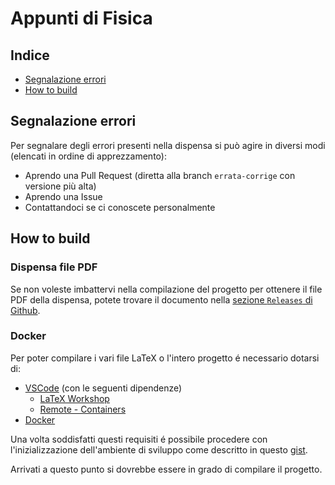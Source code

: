 # Appunti di Fisica

## Indice
  - [Segnalazione errori](#segnalazione-errori)
  - [How to build](#how-to-build)

## Segnalazione errori
Per segnalare degli errori presenti nella dispensa si può agire in diversi modi (elencati in ordine di apprezzamento):
  - Aprendo una Pull Request (diretta alla branch `errata-corrige` con versione più alta)
  - Aprendo una Issue
  - Contattandoci se ci conoscete personalmente

## How to build

### Dispensa file PDF
Se non voleste imbattervi nella compilazione del progetto per ottenere il file PDF della dispensa, potete trovare il documento nella [sezione `Releases` di Github](https://github.com/mgiacopu/appunti-fisica/releases).  

### Docker
Per poter compilare i vari file LaTeX o l'intero progetto é necessario dotarsi di:
  - [VSCode](https://code.visualstudio.com/) (con le seguenti dipendenze)
    - [LaTeX Workshop](https://marketplace.visualstudio.com/items?itemName=James-Yu.latex-workshop)
    - [Remote - Containers](https://marketplace.visualstudio.com/items?itemName=ms-vscode-remote.remote-containers)
  - [Docker](https://www.docker.com/get-started)

Una volta soddisfatti questi requisiti é possibile procedere con l'inizializzazione dell'ambiente di sviluppo come descritto in questo [gist](https://gist.github.com/civts/234f4e7be7d13df676937996f4d4f45c).

Arrivati a questo punto si dovrebbe essere in grado di compilare il progetto.
